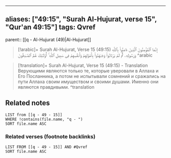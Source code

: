 
---
aliases: ["49:15", "Surah Al-Hujurat, verse 15", "Qur'an 49:15"]
tags: Qvref
---

parent:: [[q - Al-Hujurat (49)|Al-Hujurat]]

> [!arabic]+ Surah Al-Hujurat, Verse 15 (49:15)
> <span class="quran-arabic">إِنَّمَا ٱلْمُؤْمِنُونَ ٱلَّذِينَ ءَامَنُوا۟ بِٱللَّهِ وَرَسُولِهِۦ ثُمَّ لَمْ يَرْتَابُوا۟ وَجَـٰهَدُوا۟ بِأَمْوَٰلِهِمْ وَأَنفُسِهِمْ فِى سَبِيلِ ٱللَّهِ ۚ أُو۟لَـٰٓئِكَ هُمُ ٱلصَّـٰدِقُونَ</span>
^arabic

> [!translation]+ Surah Al-Hujurat, Verse 15 (49:15) - Translation
> Верующими являются только те, которые уверовали в Аллаха и Его Посланника, а потом не испытывали сомнений и сражались на пути Аллаха своим имуществом и своими душами. Именно они являются правдивыми.
^translation



## Related notes
```dataview
LIST from [[q - 49 - 15]]
WHERE !contains(file.name, "q - ")
SORT file.name ASC
```

### Related verses (footnote backlinks)
```dataview
LIST FROM [[q - 49 - 15]] AND #Qvref
SORT file.name ASC
```

